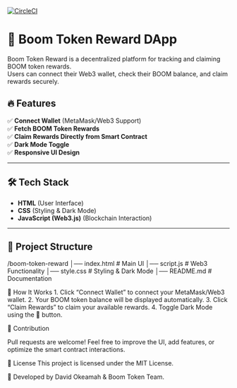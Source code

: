 [![CircleCI](https://dl.circleci.com/status-badge/img/circleci/Gwm84TAkPc2zBD9x8AJP7v/6eBxQSBnoCZdQNFbZQyr68/tree/main.svg?style=svg)](https://dl.circleci.com/status-badge/redirect/circleci/Gwm84TAkPc2zBD9x8AJP7v/6eBxQSBnoCZdQNFbZQyr68/tree/main)


# 🚀 Boom Token Reward DApp

Boom Token Reward is a decentralized platform for tracking and claiming BOOM token rewards.  
Users can connect their Web3 wallet, check their BOOM balance, and claim rewards securely.

## 🔥 Features
✅ **Connect Wallet** (MetaMask/Web3 Support)  
✅ **Fetch BOOM Token Rewards**  
✅ **Claim Rewards Directly from Smart Contract**  
✅ **Dark Mode Toggle**  
✅ **Responsive UI Design**  

---

## 🛠️ Tech Stack
- **HTML** (User Interface)  
- **CSS** (Styling & Dark Mode)  
- **JavaScript (Web3.js)** (Blockchain Interaction)  

---

## 📂 Project Structure
/boom-token-reward
│── index.html   # Main UI
│── script.js    # Web3 Functionality
│── style.css    # Styling & Dark Mode
│── README.md    # Documentation

🎯 How It Works
	1.	Click “Connect Wallet” to connect your MetaMask/Web3 wallet.
	2.	Your BOOM token balance will be displayed automatically.
	3.	Click “Claim Rewards” to claim your available rewards.
	4.	Toggle Dark Mode using the 🌙 button.

 🤝 Contribution

Pull requests are welcome! Feel free to improve the UI, add features, or optimize the smart contract interactions.

📝 License
This project is licensed under the MIT License.

🚀 Developed by David Okeamah & Boom Token Team.


